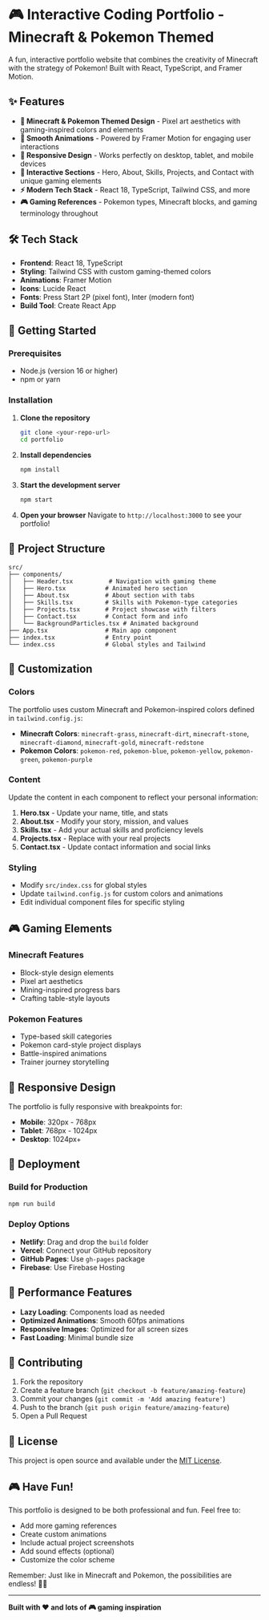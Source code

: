 # 🎮 Interactive Coding Portfolio - Minecraft & Pokemon Themed

A fun, interactive portfolio website that combines the creativity of Minecraft with the strategy of Pokemon! Built with React, TypeScript, and Framer Motion.

## ✨ Features

- **🎨 Minecraft & Pokemon Themed Design** - Pixel art aesthetics with gaming-inspired colors and elements
- **🚀 Smooth Animations** - Powered by Framer Motion for engaging user interactions
- **📱 Responsive Design** - Works perfectly on desktop, tablet, and mobile devices
- **🎯 Interactive Sections** - Hero, About, Skills, Projects, and Contact with unique gaming elements
- **⚡ Modern Tech Stack** - React 18, TypeScript, Tailwind CSS, and more
- **🎮 Gaming References** - Pokemon types, Minecraft blocks, and gaming terminology throughout

## 🛠️ Tech Stack

- **Frontend**: React 18, TypeScript
- **Styling**: Tailwind CSS with custom gaming-themed colors
- **Animations**: Framer Motion
- **Icons**: Lucide React
- **Fonts**: Press Start 2P (pixel font), Inter (modern font)
- **Build Tool**: Create React App

## 🚀 Getting Started

### Prerequisites

- Node.js (version 16 or higher)
- npm or yarn

### Installation

1. **Clone the repository**
   ```bash
   git clone <your-repo-url>
   cd portfolio
   ```

2. **Install dependencies**
   ```bash
   npm install
   ```

3. **Start the development server**
   ```bash
   npm start
   ```

4. **Open your browser**
   Navigate to `http://localhost:3000` to see your portfolio!

## 📁 Project Structure

```
src/
├── components/
│   ├── Header.tsx          # Navigation with gaming theme
│   ├── Hero.tsx           # Animated hero section
│   ├── About.tsx          # About section with tabs
│   ├── Skills.tsx         # Skills with Pokemon-type categories
│   ├── Projects.tsx       # Project showcase with filters
│   ├── Contact.tsx        # Contact form and info
│   └── BackgroundParticles.tsx # Animated background
├── App.tsx                # Main app component
├── index.tsx              # Entry point
└── index.css              # Global styles and Tailwind
```

## 🎨 Customization

### Colors
The portfolio uses custom Minecraft and Pokemon-inspired colors defined in `tailwind.config.js`:

- **Minecraft Colors**: `minecraft-grass`, `minecraft-dirt`, `minecraft-stone`, `minecraft-diamond`, `minecraft-gold`, `minecraft-redstone`
- **Pokemon Colors**: `pokemon-red`, `pokemon-blue`, `pokemon-yellow`, `pokemon-green`, `pokemon-purple`

### Content
Update the content in each component to reflect your personal information:

1. **Hero.tsx** - Update your name, title, and stats
2. **About.tsx** - Modify your story, mission, and values
3. **Skills.tsx** - Add your actual skills and proficiency levels
4. **Projects.tsx** - Replace with your real projects
5. **Contact.tsx** - Update contact information and social links

### Styling
- Modify `src/index.css` for global styles
- Update `tailwind.config.js` for custom colors and animations
- Edit individual component files for specific styling

## 🎮 Gaming Elements

### Minecraft Features
- Block-style design elements
- Pixel art aesthetics
- Mining-inspired progress bars
- Crafting table-style layouts

### Pokemon Features
- Type-based skill categories
- Pokemon card-style project displays
- Battle-inspired animations
- Trainer journey storytelling

## 📱 Responsive Design

The portfolio is fully responsive with breakpoints for:
- **Mobile**: 320px - 768px
- **Tablet**: 768px - 1024px
- **Desktop**: 1024px+

## 🚀 Deployment

### Build for Production
```bash
npm run build
```

### Deploy Options
- **Netlify**: Drag and drop the `build` folder
- **Vercel**: Connect your GitHub repository
- **GitHub Pages**: Use `gh-pages` package
- **Firebase**: Use Firebase Hosting

## 🎯 Performance Features

- **Lazy Loading**: Components load as needed
- **Optimized Animations**: Smooth 60fps animations
- **Responsive Images**: Optimized for all screen sizes
- **Fast Loading**: Minimal bundle size

## 🤝 Contributing

1. Fork the repository
2. Create a feature branch (`git checkout -b feature/amazing-feature`)
3. Commit your changes (`git commit -m 'Add amazing feature'`)
4. Push to the branch (`git push origin feature/amazing-feature`)
5. Open a Pull Request

## 📄 License

This project is open source and available under the [MIT License](LICENSE).

## 🎮 Have Fun!

This portfolio is designed to be both professional and fun. Feel free to:
- Add more gaming references
- Create custom animations
- Include actual project screenshots
- Add sound effects (optional)
- Customize the color scheme

Remember: Just like in Minecraft and Pokemon, the possibilities are endless! 🎯✨

---

**Built with ❤️ and lots of 🎮 gaming inspiration** 